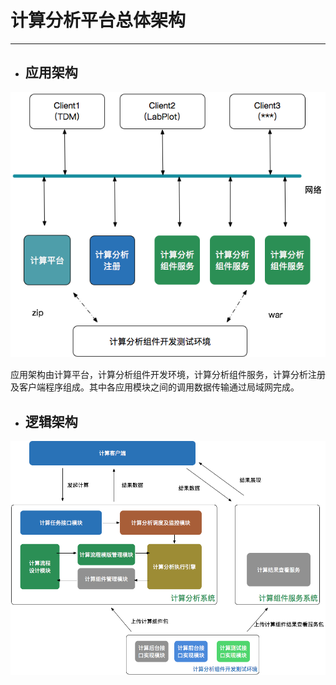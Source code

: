 # 计算分析平台总体架构

---

* ## 应用架构

![](/assets/应用架构.png)

应用架构由计算平台，计算分析组件开发环境，计算分析组件服务，计算分析注册及客户端程序组成。其中各应用模块之间的调用数据传输通过局域网完成。

* ## 逻辑架构

![](/assets/逻辑架构.png)

